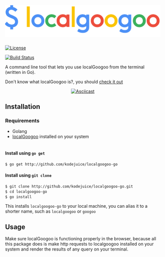 <h1 align="center"><img src="./localgoogoo.png" alt="localgoogoo" /></h1>

<p align="center">

<a href="https://github.com/kodejuice/localgoogoo-go/blob/master/LICENSE"><img src="https://img.shields.io/badge/license-MIT-yellowgreen.svg?maxAge=2592000" alt="License" /></a>

<a href="https://github.com/kodejuice/localgoogoo-go/actions"><img src="https://github.com/kodejuice/localgoogoo-go/workflows/ci/badge.svg?branch=master" alt="Build Status" /></a>
</p>

A command line tool that lets you use localGoogoo from the terminal (written in Go).

Don't know what localGoogoo is?, you should <a href="https://github.com/kodejuice/localgoogoo-go"> check it out </a>

<p align="center">
<a href="https://asciinema.org/a/395033">
<img src="https://i.ibb.co/Jn5f22s/asciinema-shot.png" alt="Asciicast" width="734"/>
</a>
</p>


## Installation

### Requirements
  * Golang
  * <a href="https://github.com/kodejuice/localgoogoo">localGoogoo</a> installed on your system
<br><br>

#### Install using `go get`

```bash
$ go get http://github.com/kodejuice/localgoogoo-go
```

#### Install using `git clone`

```bash
$ git clone http://github.com/kodejuice/localgoogoo-go.git
$ cd localgoogoo-go
$ go install
```

This installs `localgoogoo-go` to your local machine, you can alias it to a shorter name, such as `localgoogoo` or `googoo`

Usage
-------------

Make sure localGoogoo is functioning properly in the browser, because all this package does is make http requests to localgoogoo installed on your system and render the results of any query on your terminal.



